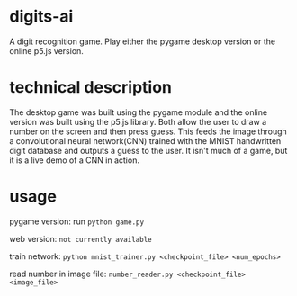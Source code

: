 # digits-ai
A digit recognition game. Play either the pygame desktop version or the online p5.js version.

# technical description
The desktop game was built using the pygame module and the online version was built using the p5.js library. Both allow the user to draw a number on the screen and then press guess. This feeds the image through a convolutional neural network(CNN) trained with the MNIST handwritten digit database and outputs a guess to the user. It isn't much of a game, but it is a live demo of a CNN in action.
# usage
pygame version: run `python game.py`

web version: `not currently available`

train network: `python mnist_trainer.py <checkpoint_file> <num_epochs>`

read number in image file: `number_reader.py <checkpoint_file> <image_file>`